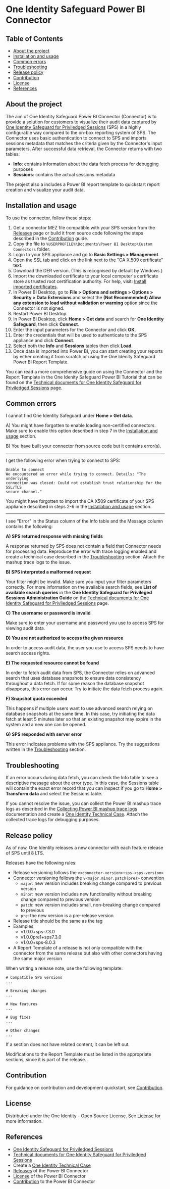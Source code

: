 # One Identity Safeguard Power BI Connector

## Table of Contents

- [About the project](#about-the-project)
- [Installation and usage](#installation-and-usage)
- [Common errors](#common-errors)
- [Troubleshooting](#troubleshooting)
- [Release policy](#release-policy)
- [Contribution](#contribution)
- [License](#license)
- [References](#references)

## About the project

The aim of One Identity Safeguard Power BI Connector (Connector) is to provide a solution for customers to visualize their audit data captured by [One Identity Safeguard for Priviledged Sessions] (SPS) in a highly configurable way compared to the on-box reporting system of SPS. The Connector uses basic authentication to connect to SPS and imports sessions metadata that matches the criteria given by the Connector's input parameters. After successful data retrieval, the Connector returns with two tables:

- **Info**: contains information about the data fetch process for debugging purposes
- **Sessions**: contains the actual sessions metadata

The project also a includes a Power BI report template to quickstart report creation and visualize your audit data.

## Installation and usage

To use the connector, follow these steps:

1. Get a connector MEZ file compatible with your SPS version from the [Releases] page or build it from source code following the steps described in the [Contribution] guide.
2. Copy the file to `%USERPROFILE%\Documents\Power BI Desktop\Custom Connectors` folder.
3. Login to your SPS appliance and go to **Basic Settings > Management**.
4. Open the SSL tab and click on the link next to the "CA X.509 certificate" text.
5. Download the DER version. (This is recognised by default by Windows.)
6. Import the downloaded certificate to your local computer's certificate store as trusted root certification authority. For help, visit: [Install imported certificates].
7. In Power BI Desktop, go to **File > Options and settings > Options > Security > Data Extensions** and select the **(Not Recommended) Allow any extension to load without validation or warning** option since the Connector is not signed.
8. Restart Power BI Desktop.
9. In Power BI Desktop, click **Home > Get data** and search for **One Identity Safeguard**, then click **Connect**.
10. Enter the input parameters for the Connector and click **OK**.
11. Enter the credentials that will be used to authenticate to the SPS appliance and click **Connect**.
12. Select both the **Info** and **Sessions** tables then click **Load**.
13. Once data is imported into Power BI, you can start creating your reports by either creating it from scratch or using the One Idenity Safeguard Power BI Report Template.

You can read a more comprehensive guide on using the Connector and the Report Template in the One Idenity Safeguard Power BI Tutorial that can be found on the [Technical documents for One Identity Safeguard for Priviledged Sessions] page.

## Common errors

I cannot find One Identity Safeguard under **Home > Get data**.

A) You might have forgotten to enable loading non-certified connectors. Make sure to enable this option described in step 7 in the [Installation and usage](#installation-and-usage) section.

B) You have built your connector from source code but it contains error(s).

---

I get the following error when trying to connect to SPS:

```
Unable to connect
We encountered an error while trying to connect. Details: "The underlying
connection was closed: Could not establish trust relationship for the SSL/TLS
secure channel."
```

You might have forgotten to import the CA X509 certificate of your SPS appliance described in steps 2-6 in the [Installation and usage](#installation-and-usage) section.

---

I see "Error" in the Status column of the Info table and the Message column contains the following:

**A) SPS returned response with missing fields**

A response returned by SPS does not contain a field that Connector needs for processing data.
Reproduce the error with trace logging enabled and create a technical case described in the [Troubleshooting](#troubleshooting) section.
Attach the mashup trace logs to the issue.

**B) SPS interpreted a malformed request**

Your filter might be invalid. Make sure you input your filter parameters correctly. For more information on the available search fields, see **List of available search queries** in the **One Identity Safeguard for Privileged Sessions Administration Guide** on the [Technical documents for One Identity Safeguard for Priviledged Sessions] page.

**C) The username or password is invalid**

Make sure to enter your username and password you use to access SPS for viewing audit data.

**D) You are not authorized to access the given resource**

In order to access audit data, the user you use to access SPS needs to have search access rights.

**E) The requested resource cannot be found**

In order to fetch audit data from SPS, the Connector relies on advanced search that uses database snapshots to ensure data consistency throughout a data fetch. If for some reason the database snapshot disappears, this error can occur. Try to initiate the data fetch process again.

**F) Snapshot quota exceeded**

This happens if multiple users want to use advanced search relying on database snapshots at the same time. In this case, try initiating the data fetch at least 5 minutes later so that an existing snapshot may expire in the system and a new one can be opened.

**G) SPS responded with server error**

This error indicates problems with the SPS appliance. Try the suggestions written in the [Troubleshooting](#troubleshooting) section.

## Troubleshooting

If an error occurs during data fetch, you can check the Info table to see a descriptive message about the error type. In this case, the Sessions table will contain the exact error record that you can inspect if you go to **Home > Transform data** and select the Sessions table.

If you cannot resolve the issue, you can collect the Power BI mashup trace logs as described in the [Collecting Power BI mashup trace logs] documentation and create a [One Identity Technical Case]. Attach the collected trace logs for debugging purposes.

## Release policy

As of now, One Identity releases a new connector with each feature release of SPS until 8 LTS.

Releases have the following rules:

- Release versioning follows the `v<connector-version>+sps-<sps-version>`
- Connector versioning follows the `v<major.minor.patch(pre)>` convention
    - `major`: new version includes breaking change compared to previous version
    - `minor`: new version includes new functionality without breaking change compared to previous version
    - `patch`: new version includes small, non-breaking change compared to previous
    - `pre`: the new version is a pre-release version
- Release title should be the same as the tag
- Examples
    - v1.0.0+sps-7.3.0
    - v1.0.0pre1+sps7.3.0
    - v1.0.0+sps-8.0.3
- A Report Template of a release is not only compatible with the connector from the same release but also with other connectors having the same major version

When writing a release note, use the following template:

```
# Compatible SPS versions
...

# Breaking changes
...

# New features
...

# Bug fixes
...

# Other changes
...
```

If a section does not have related content, it can be left out.

Modifications to the Report Template must be listed in the appropriate sections, since it is part of the release.

## Contribution

For guidance on contribution and development quickstart, see [Contribution].

## License

Distributed under the One Identity - Open Source License. See [License] for more information.

## References

- [One Identity Safeguard for Priviledged Sessions]
- [Technical documents for One Identity Safeguard for Priviledged Sessions]
- Create a [One Identity Technical Case]
- [Releases] of the Power BI Connector
- [License] of the Power BI Connector
- [Contribution] to the Power BI Connector

<!-- Links -->

[One Identity Safeguard for Priviledged Sessions]: https://www.oneidentity.com/products/one-identity-safeguard-for-privileged-sessions/
[Technical documents for One Identity Safeguard for Priviledged Sessions]: https://support.oneidentity.com/one-identity-safeguard-for-privileged-sessions/technical-documents
[One Identity Technical Case]: https://support.oneidentity.com/create-service-request

[Releases]: https://github.com/OneIdentity/SafeguardPowerBI/releases
[License]: https://github.com/OneIdentity/SafeguardPowerBI/blob/main/LICENSE
[Contribution]: CONTRIBUTION.md

[Install imported certificates]: https://learn.microsoft.com/en-us/troubleshoot/windows-server/windows-security/install-imported-certificates
[Collecting Power BI mashup trace logs]: https://learn.microsoft.com/en-us/power-bi/fundamentals/desktop-diagnostics#collecting-mashup-traces

<!-- Links END -->
